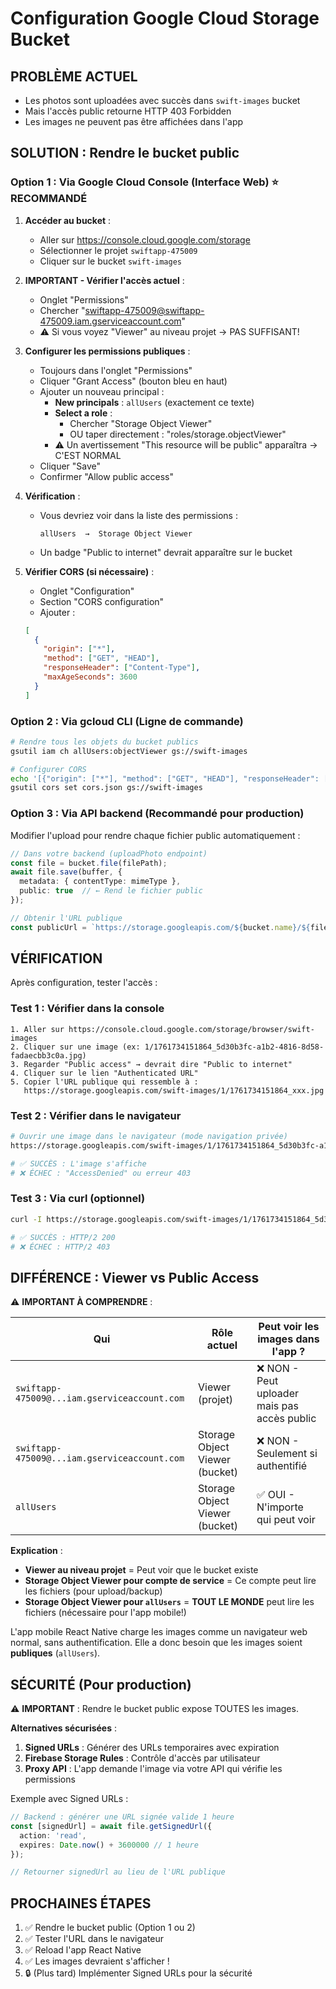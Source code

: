 # Configuration Google Cloud Storage Bucket

## PROBLÈME ACTUEL
- Les photos sont uploadées avec succès dans `swift-images` bucket
- Mais l'accès public retourne HTTP 403 Forbidden
- Les images ne peuvent pas être affichées dans l'app

## SOLUTION : Rendre le bucket public

### Option 1 : Via Google Cloud Console (Interface Web) ⭐ RECOMMANDÉ

1. **Accéder au bucket** :
   - Aller sur https://console.cloud.google.com/storage
   - Sélectionner le projet `swiftapp-475009`
   - Cliquer sur le bucket `swift-images`

2. **IMPORTANT - Vérifier l'accès actuel** :
   - Onglet "Permissions"
   - Chercher "swiftapp-475009@swiftapp-475009.iam.gserviceaccount.com"
   - ⚠️ Si vous voyez "Viewer" au niveau projet → PAS SUFFISANT!
   
3. **Configurer les permissions publiques** :
   - Toujours dans l'onglet "Permissions"
   - Cliquer "Grant Access" (bouton bleu en haut)
   - Ajouter un nouveau principal :
     * **New principals** : `allUsers` (exactement ce texte)
     * **Select a role** : 
       - Chercher "Storage Object Viewer"
       - OU taper directement : "roles/storage.objectViewer"
     * ⚠️ Un avertissement "This resource will be public" apparaîtra → C'EST NORMAL
   - Cliquer "Save"
   - Confirmer "Allow public access"

4. **Vérification** :
   - Vous devriez voir dans la liste des permissions :
     ```
     allUsers  →  Storage Object Viewer
     ```
   - Un badge "Public to internet" devrait apparaître sur le bucket

3. **Vérifier CORS (si nécessaire)** :
   - Onglet "Configuration"
   - Section "CORS configuration"
   - Ajouter :
   ```json
   [
     {
       "origin": ["*"],
       "method": ["GET", "HEAD"],
       "responseHeader": ["Content-Type"],
       "maxAgeSeconds": 3600
     }
   ]
   ```

### Option 2 : Via gcloud CLI (Ligne de commande)

```bash
# Rendre tous les objets du bucket publics
gsutil iam ch allUsers:objectViewer gs://swift-images

# Configurer CORS
echo '[{"origin": ["*"], "method": ["GET", "HEAD"], "responseHeader": ["Content-Type"], "maxAgeSeconds": 3600}]' > cors.json
gsutil cors set cors.json gs://swift-images
```

### Option 3 : Via API backend (Recommandé pour production)

Modifier l'upload pour rendre chaque fichier public automatiquement :

```typescript
// Dans votre backend (uploadPhoto endpoint)
const file = bucket.file(filePath);
await file.save(buffer, {
  metadata: { contentType: mimeType },
  public: true  // ← Rend le fichier public
});

// Obtenir l'URL publique
const publicUrl = `https://storage.googleapis.com/${bucket.name}/${filePath}`;
```

## VÉRIFICATION

Après configuration, tester l'accès :

### Test 1 : Vérifier dans la console
```
1. Aller sur https://console.cloud.google.com/storage/browser/swift-images
2. Cliquer sur une image (ex: 1/1761734151864_5d30b3fc-a1b2-4816-8d58-fadaecbb3c0a.jpg)
3. Regarder "Public access" → devrait dire "Public to internet"
4. Cliquer sur le lien "Authenticated URL" 
5. Copier l'URL publique qui ressemble à :
   https://storage.googleapis.com/swift-images/1/1761734151864_xxx.jpg
```

### Test 2 : Vérifier dans le navigateur
```bash
# Ouvrir une image dans le navigateur (mode navigation privée)
https://storage.googleapis.com/swift-images/1/1761734151864_5d30b3fc-a1b2-4816-8d58-fadaecbb3c0a.jpg

# ✅ SUCCÈS : L'image s'affiche
# ❌ ÉCHEC : "AccessDenied" ou erreur 403
```

### Test 3 : Via curl (optionnel)
```bash
curl -I https://storage.googleapis.com/swift-images/1/1761734151864_5d30b3fc-a1b2-4816-8d58-fadaecbb3c0a.jpg

# ✅ SUCCÈS : HTTP/2 200
# ❌ ÉCHEC : HTTP/2 403
```

## DIFFÉRENCE : Viewer vs Public Access

⚠️ **IMPORTANT À COMPRENDRE** :

| Qui | Rôle actuel | Peut voir les images dans l'app ? |
|-----|-------------|-----------------------------------|
| `swiftapp-475009@...iam.gserviceaccount.com` | Viewer (projet) | ❌ NON - Peut uploader mais pas accès public |
| `swiftapp-475009@...iam.gserviceaccount.com` | Storage Object Viewer (bucket) | ❌ NON - Seulement si authentifié |
| `allUsers` | Storage Object Viewer (bucket) | ✅ OUI - N'importe qui peut voir |

**Explication** :
- **Viewer au niveau projet** = Peut voir que le bucket existe
- **Storage Object Viewer pour compte de service** = Ce compte peut lire les fichiers (pour upload/backup)
- **Storage Object Viewer pour `allUsers`** = **TOUT LE MONDE** peut lire les fichiers (nécessaire pour l'app mobile!)

L'app mobile React Native charge les images comme un navigateur web normal, sans authentification. Elle a donc besoin que les images soient **publiques** (`allUsers`).

## SÉCURITÉ (Pour production)

⚠️ **IMPORTANT** : Rendre le bucket public expose TOUTES les images.

**Alternatives sécurisées** :
1. **Signed URLs** : Générer des URLs temporaires avec expiration
2. **Firebase Storage Rules** : Contrôle d'accès par utilisateur
3. **Proxy API** : L'app demande l'image via votre API qui vérifie les permissions

Exemple avec Signed URLs :
```typescript
// Backend : générer une URL signée valide 1 heure
const [signedUrl] = await file.getSignedUrl({
  action: 'read',
  expires: Date.now() + 3600000 // 1 heure
});

// Retourner signedUrl au lieu de l'URL publique
```

## PROCHAINES ÉTAPES

1. ✅ Rendre le bucket public (Option 1 ou 2)
2. ✅ Tester l'URL dans le navigateur
3. ✅ Reload l'app React Native
4. ✅ Les images devraient s'afficher !
5. 🔒 (Plus tard) Implémenter Signed URLs pour la sécurité
